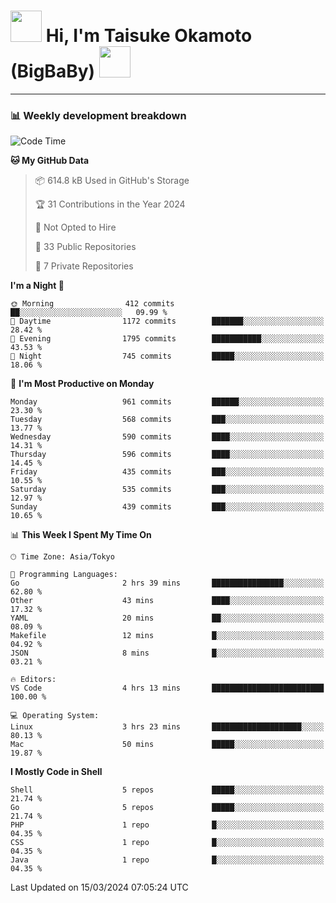 <!-- Title -->
<h1>
    <img src="https://media.tenor.com/TlyRveJkgo4AAAAi/cloud-cloud-strife.gif" width="50"/> 
    Hi, I'm Taisuke Okamoto (BigBaBy) 
    <img src="https://media.tenor.com/TlyRveJkgo4AAAAi/cloud-cloud-strife.gif" width="50"/>
</h1>

---

<h3> 📊 Weekly development breakdown </h3>
<!-- waka-readme-stats -->

<!--START_SECTION:waka-->
![Code Time](http://img.shields.io/badge/Code%20Time-1%2C701%20hrs%2022%20mins-blue)

**🐱 My GitHub Data** 

> 📦 614.8 kB Used in GitHub's Storage 
 > 
> 🏆 31 Contributions in the Year 2024
 > 
> 🚫 Not Opted to Hire
 > 
> 📜 33 Public Repositories 
 > 
> 🔑 7 Private Repositories 
 > 
**I'm a Night 🦉** 

```text
🌞 Morning                412 commits         ██░░░░░░░░░░░░░░░░░░░░░░░   09.99 % 
🌆 Daytime                1172 commits        ███████░░░░░░░░░░░░░░░░░░   28.42 % 
🌃 Evening                1795 commits        ███████████░░░░░░░░░░░░░░   43.53 % 
🌙 Night                  745 commits         █████░░░░░░░░░░░░░░░░░░░░   18.06 % 
```
📅 **I'm Most Productive on Monday** 

```text
Monday                   961 commits         ██████░░░░░░░░░░░░░░░░░░░   23.30 % 
Tuesday                  568 commits         ███░░░░░░░░░░░░░░░░░░░░░░   13.77 % 
Wednesday                590 commits         ████░░░░░░░░░░░░░░░░░░░░░   14.31 % 
Thursday                 596 commits         ████░░░░░░░░░░░░░░░░░░░░░   14.45 % 
Friday                   435 commits         ███░░░░░░░░░░░░░░░░░░░░░░   10.55 % 
Saturday                 535 commits         ███░░░░░░░░░░░░░░░░░░░░░░   12.97 % 
Sunday                   439 commits         ███░░░░░░░░░░░░░░░░░░░░░░   10.65 % 
```


📊 **This Week I Spent My Time On** 

```text
🕑︎ Time Zone: Asia/Tokyo

💬 Programming Languages: 
Go                       2 hrs 39 mins       ████████████████░░░░░░░░░   62.80 % 
Other                    43 mins             ████░░░░░░░░░░░░░░░░░░░░░   17.32 % 
YAML                     20 mins             ██░░░░░░░░░░░░░░░░░░░░░░░   08.09 % 
Makefile                 12 mins             █░░░░░░░░░░░░░░░░░░░░░░░░   04.92 % 
JSON                     8 mins              █░░░░░░░░░░░░░░░░░░░░░░░░   03.21 % 

🔥 Editors: 
VS Code                  4 hrs 13 mins       █████████████████████████   100.00 % 

💻 Operating System: 
Linux                    3 hrs 23 mins       ████████████████████░░░░░   80.13 % 
Mac                      50 mins             █████░░░░░░░░░░░░░░░░░░░░   19.87 % 
```

**I Mostly Code in Shell** 

```text
Shell                    5 repos             █████░░░░░░░░░░░░░░░░░░░░   21.74 % 
Go                       5 repos             █████░░░░░░░░░░░░░░░░░░░░   21.74 % 
PHP                      1 repo              █░░░░░░░░░░░░░░░░░░░░░░░░   04.35 % 
CSS                      1 repo              █░░░░░░░░░░░░░░░░░░░░░░░░   04.35 % 
Java                     1 repo              █░░░░░░░░░░░░░░░░░░░░░░░░   04.35 % 
```




 Last Updated on 15/03/2024 07:05:24 UTC
<!--END_SECTION:waka-->
